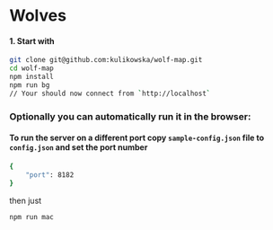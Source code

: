 # Wolves

#### 1. Start with
```sh
git clone git@github.com:kulikowska/wolf-map.git
cd wolf-map
npm install
npm run bg
// Your should now connect from `http://localhost`
```

### Optionally you can automatically run it in the browser:

#### To run the server on a different port copy `sample-config.json` file to `config.json` and set the port number
```sh
{
    "port": 8182
}
```
then just
```sh
npm run mac 
```
